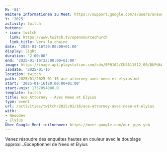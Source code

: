 ```yaml
---
M: '01'
Weitere Informationen zu Meet: https://support.google.com/a/users/answer/9282720
Y: '2025'
activity: twitch
buttons:
- icon: twitch
  link: https://www.twitch.tv/opensourcechurch
  link_title: Vers la chaine
date: '2025-01-16T20:00:00+01:00'
display: light
duration: '2:00:00'
end: '2025-01-16T22:00:00+01:00'
image: https://image.api.playstation.com/cdn/EP0102/CUSA11512_00/8UPdkQSnqbMmDn0PPUliLNzJCKdUzy7h.png
isodate: '2025-01-16'
location: twitch
path: 2025/01/2025-01-16-ace-attorney-avec-neeo-et-elyius.md
start: '2025-01-16T20:00:00+01:00'
start-unix: 1737054000.0
template: twitch
title: Ace Attorney - Avec Neeo et Elyius
type: event
url: /activities/twitch/2025/01/16/ace-attorney-avec-neeo-et-elyius
with:
- Neoodev
- Elyius
Über Google Meet teilnehmen: https://meet.google.com/onr-jqps-ycb
---
```

Venez résoudre des enquêtes hautes en couleur avec le doublage approxi...Exceptionnel de Neeo et Elyius